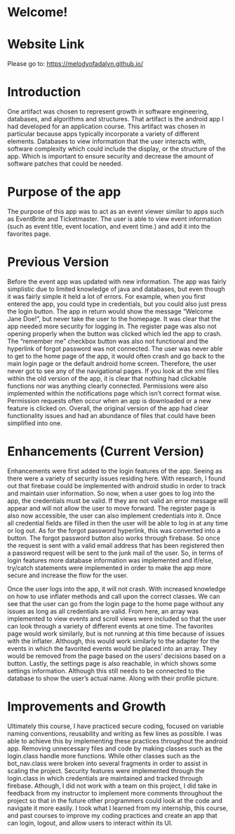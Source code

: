 # Welcome! 

# Website Link
Please go to: https://melodyofadalyn.github.io/

# Introduction
One artifact was chosen to represent growth in software engineering, databases, and algorithms and structures. That artifact is the android app I had developed for an application course. This artifact was chosen in particular because apps typically incorporate a variety of different elements. Databases to view information that the user interacts with, software complexity which could include the display, or the structure of the app. Which is important to ensure security and decrease the amount of software patches that could be needed. 

# Purpose of the app
The purpose of this app was to act as an event viewer similar to apps such as EventBrite and Ticketmaster. The user is able to view event information (such as event title, event location, and event time.) and add it into the favorites page. 

# Previous Version
  Before the event app was updated with new information. The app was fairly simplistic due to limited knowledge of java and databases, but even though it was fairly simple it held a lot of errors. For example, when you first entered the app, you could type in credentials, but you could also just press the login button. The app in return would show the message “Welcome Jane Doe!”, but never take the user to the homepage. It was clear that the app needed more security for logging in. The register page was also not opening properly when the button was clicked which led the app to crash. The “remember me” checkbox button was also not functional and the hyperlink of forgot password was not connected. The user was never able to get to the home page of the app, it would often crash and go back to the main login page or the default android home screen. Therefore, the user never got to see any of the navigational pages.
  If you look at the xml files within the old version of the app, it is clear that nothing had clickable functions nor was anything clearly connected. Permissions were also implemented within the notifications page which isn’t correct format wise. Permission requests often occur when an app is downloaded or a new feature is clicked on. Overall, the original version of the app had clear functionality issues and had an abundance of files that could have been simplified into one. 


# Enhancements (Current Version)

Enhancements were first added to the login features of the app. Seeing as there were a variety of security issues residing here. With research, I found out that firebase could be implemented with android studio in order to track and maintain user information. So now, when a user goes to log into the app, the credentials must be valid. If they are not valid an error message will appear and will not allow the user to move forward. The register page is also now accessible, the user can also implement credentials into it. Once all credential fields are filled in then the user will be able to log in at any time or log out. As for the forgot password hyperlink, this was converted into a button. The forgot password button also works through firebase. So once the request is sent with a valid email address that has been registered then a password request will be sent to the junk mail of the user. So, in terms of login features more database information was implemented and if/else, try/catch statements were implemented in order to make the app more secure and increase the flow for the user. 

Once the user logs into the app, it will not crash. With increased knowledge on how to use inflater methods and call upon the correct classes. We can see that the user can go from the login page to the home page without any issues as long as all credentials are valid. From here, an array was implemented to view events and scroll views were included so that the user can look through a variety of different events at one time.  The favorites page would work similarly, but is not running at this time because of issues with the inflater. Although, this would work similarly to the adapter for the events in which the favorited events would be placed into an array. They would be removed from the page based on the users’ decisions based on a button. Lastly, the settings page is also reachable, in which shows some settings information. Although this still needs to be connected to the database to show the user’s actual name. Along with their profile picture. 

# Improvements and Growth 

Ultimately this course, I have practiced secure coding, focused on variable naming conventions, reusability and writing as few lines as possible. I was able to achieve this by implementing these practices throughout the android app. Removing unnecessary files and code by making classes such as the login.class handle more functions. While other classes such as the bot_nav.class were broken into several fragments in order to assist in scaling the project. Security features were implemented through the login.class in which credentials are maintained and tracked through firebase. Athough, I did not work with a team on this project, I did take in feedback from my instructor to implement more comments throughout the project so that in the future other programmers could look at the code and navigate it more easily. I took what I learned from my internship, this course, and past courses to improve my coding practices and create an app that can login, logout, and allow users to interact within its UI.  









